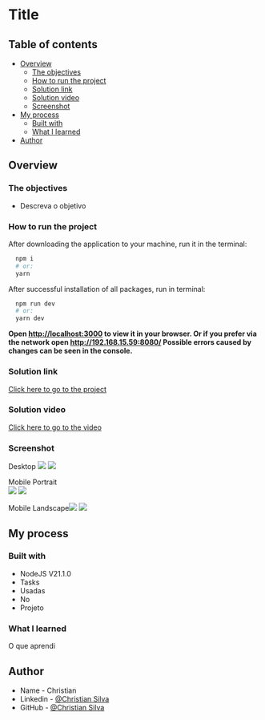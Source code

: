 # Title

## Table of contents

- [Overview](#overview)
  - [The objectives](#the-objectives)
  - [How to run the project](#How-to-run-the-project)
  - [Solution link](#Solution-link)
  - [Solution video](#Solution-video)
  - [Screenshot](#screenshot)
- [My process](#my-process)
  - [Built with](#built-with)
  - [What I learned](#what-i-learned)
- [Author](#author)

## Overview

### The objectives

- Descreva o objetivo

### How to run the project
  After downloading the application to your machine, run it in the terminal:
  ```bash
    npm i 
    # or:
    yarn
  ```

  After successful installation of all packages, run in terminal:
  ```bash
    npm run dev 
    # or:
    yarn dev
  ```

  **Open [http://localhost:3000](http://localhost:3000) to view it in your browser. Or if you prefer via the network open http://192.168.15.59:8080/ Possible errors caused by changes can be seen in the console.**

### Solution link

[Click here to go to the project](https://christian-m-silva.github)

### Solution video

[Click here to go to the video](https://www.youtube.com/playlist?list=PLBeFAzWm2NoXlG2ENdunhw4Wt-3WI_PlG)

### Screenshot

Desktop ![](Screenshot/Desktop-one.PNG) ![](Screenshot/Desktop-two.PNG) 

Mobile Portrait <br/> ![](Screenshot/Mobile-Portrait-one.PNG) ![](Screenshot/Mobile-Portrait-two.PNG)

Mobile Landscape![](Screenshot/Mobile-landscape-one.PNG) ![](Screenshot/Mobile-landscape-two.PNG)


## My process

### Built with

- NodeJS V21.1.0
- Tasks
- Usadas
- No
- Projeto


### What I learned

O que aprendi

## Author

- Name - Christian
- Linkedin - [@Christian Silva]( https://www.linkedin.com/in/christian-silva-83172621a)
- GitHub - [@Christian Silva](https://github.com/Christian-M-Silva)

